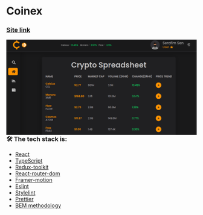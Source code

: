 # Coinex

### [Site link](https://iridescent-medovik-abeabb.netlify.app/)

<kbd>
  <img align="right" alt="img" src="src/assets/bg.png"  />
</kbd>

### 🛠 The tech stack is:

- [React](https://reactjs.org/)
- [TypeScript](https://www.typescriptlang.org/)
- [Redux-toolkit](https://redux-toolkit.js.org/)
- [React-router-dom](https://reactrouter.com/docs/en/v6/getting-started/overview)
- [Framer-motion](https://www.framer.com/motion/)
- [Eslint](https://eslint.org/)
- [Stylelint](https://stylelint.io/)
- [Prettier](https://prettier.io/)
- [BEM methodology](https://en.bem.info/methodology/)
